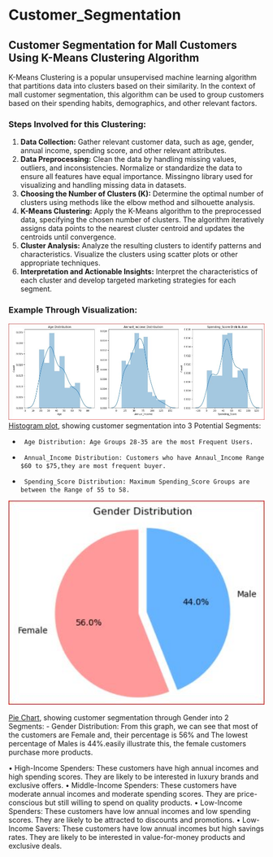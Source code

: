 # Customer_Segmentation
## Customer Segmentation for Mall Customers Using K-Means Clustering Algorithm
K-Means Clustering is a popular unsupervised machine learning algorithm that partitions data into clusters based on their similarity. In the context of mall customer segmentation, this algorithm can be used to group customers based on their spending habits, demographics, and other relevant factors.
### Steps Involved for this Clustering:
1.	**Data Collection:** Gather relevant customer data, such as age, gender, annual income, spending score, and other relevant attributes.
2.	**Data Preprocessing:** Clean the data by handling missing values, outliers, and inconsistencies. Normalize or standardize the data to ensure all features have equal importance. Missingno library used for visualizing and handling missing data in datasets.    
3.	**Choosing the Number of Clusters (K):** Determine the optimal number of clusters using methods like the elbow method and silhouette analysis.
4.	**K-Means Clustering:** Apply the K-Means algorithm to the preprocessed data, specifying the chosen number of clusters. The algorithm iteratively assigns data points to the nearest cluster centroid and updates the centroids until convergence.   
5.	**Cluster Analysis:** Analyze the resulting clusters to identify patterns and characteristics. Visualize the clusters using scatter plots or other appropriate techniques.
6.	**Interpretation and Actionable Insights:** Interpret the characteristics of each cluster and develop targeted marketing strategies for each segment.
### Example Through Visualization:
![Image-1](https://github.com/jahangirmayed1990/Customer_Segmentation/blob/main/Image-1.JPG)
<a href="https://github.com/jahangirmayed1990/Customer_Segmentation/blob/main/Image-1.JPG">Histogram plot</a>, showing customer segmentation into 3 Potential Segments:
-      Age Distribution: Age Groups 28-35 are the most Frequent Users.
-      Annual_Income Distribution: Customers who have Annaul_Income Range $60 to $75,they are most frequent buyer.
-      Spending_Score Distribution: Maximum Spending_Score Groups are between the Range of 55 to 58.

<p align="center">
  <img src="https://github.com/jahangirmayed1990/Customer_Segmentation/blob/main/Image-2.JPG" alt="Pie Chart" width="600"/>
</p>
<a href="https://github.com/jahangirmayed1990/Customer_Segmentation/blob/main/Image-2.JPG">Pie Chart</a>, showing customer segmentation through Gender into 2 Segments:
-      Gender Distribution: From this graph, we can see that most of the customers are Female and, their percentage is 56% and The lowest percentage of Males is 44%.easily illustrate 
       this, the female customers purchase more products.

  
•	High-Income Spenders: These customers have high annual incomes and high spending scores. They are likely to be interested in luxury brands and exclusive offers.
•	Middle-Income Spenders: These customers have moderate annual incomes and moderate spending scores. They are price-conscious but still willing to spend on quality products.
•	Low-Income Spenders: These customers have low annual incomes and low spending scores. They are likely to be attracted to discounts and promotions.
•	Low-Income Savers: These customers have low annual incomes but high savings rates. They are likely to be interested in value-for-money products and exclusive deals.
